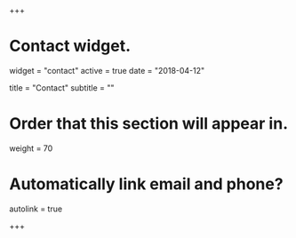 +++
# Contact widget.
widget = "contact"
active = true
date = "2018-04-12"

title = "Contact"
subtitle = ""

# Order that this section will appear in.
weight = 70

# Automatically link email and phone?
autolink = true

+++

